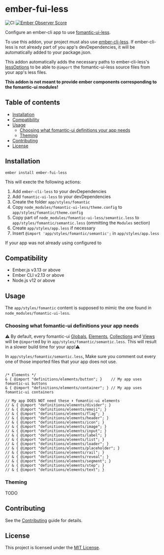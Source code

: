 <!-- omit in toc -->
# ember-fui-less

![CI](https://github.com/bartocc/ember-fui-less/workflows/CI/badge.svg)
[![Ember Observer Score](https://emberobserver.com/badges/ember-fui-less.svg)](https://emberobserver.com/addons/ember-fui-less)


Configure an ember-cli app to use [fomantic-ui-less](https://github.com/fomantic/Fomantic-UI-LESS).

To use this addon, your project must also use [ember-cli-less](https://github.com/gpoitch/ember-cli-less).
If ember-cli-less is not already part of you app's devDependencies, it will be automatically added to your package.json.

This addon automatically adds the necessary paths to ember-cli-less's [lessOptions](https://github.com/gpoitch/ember-cli-less#usage)
to be able to `@import` the fomantic-ui-less source files from your app's less files.

**This addon is not meant to provide ember components corresponding to the fomantic-ui modules!**

<!-- omit in toc -->
## Table of contents

- [Installation](#installation)
- [Compatibility](#compatibility)
- [Usage](#usage)
  - [Choosing what fomantic-ui definitions your app needs](#choosing-what-fomantic-ui-definitions-your-app-needs)
  - [Theming](#theming)
- [Contributing](#contributing)
- [License](#license)

## Installation

```
ember install ember-fui-less
```

This will execte the following actions:

1. Add `ember-cli-less` to your devDependencies
2. Add `fomantic-ui-less` to your devDependencies
3. Create the folder `app/styles/fomantic`
5. Copy `node_modules/fomantic-ui-less/theme.config` to `app/styles/fomantic/theme.config`
6. Copy part of `node_modules/fomantic-ui-less/semantic.less` to `app/styles/fomantic/semantic.less` (ommitting the `Modules` section)
7. Create `app/styles/app.less` if necessary
8. Insert `@import 'app/styles/fomantic/semantic';` in `app/styles/app.less`

If your app was not already using configured to

## Compatibility

* Ember.js v3.13 or above
* Ember CLI v2.13 or above
* Node.js v12 or above

## Usage

The `app/styles/fomantic` content is supposed to mimic the one found in `node_modules/fomantic-ui-less`.

### Choosing what fomantic-ui definitions your app needs

⚠️ By default, every fomantic-ui [Globals](https://github.com/fomantic/Fomantic-UI-LESS/tree/master/definitions/globals), [Elements](https://github.com/fomantic/Fomantic-UI-LESS/tree/master/definitions/elements), [Collections](https://github.com/fomantic/Fomantic-UI-LESS/tree/master/definitions/collections) and [Views](https://github.com/fomantic/Fomantic-UI-LESS/tree/master/definitions/views) will be `@import`ed by in `app/styles/fomantic/semantic.less`. This will result in a slower build time for your app!⚠️

In `app/styles/fomantic/semantic.less`, Make sure you comment out every one of those imported files that your app does not use.

```less

/* Elements */
& { @import "definitions/elements/button"; }    // My app uses fomantic-ui buttons
& { @import "definitions/elements/container"; } // My app uses fomantic-ui containers

// My app DOES NOT need these ⬇️ fomantic-ui elements
// & { @import "definitions/elements/divider"; }
// & { @import "definitions/elements/emoji"; }
// & { @import "definitions/elements/flag"; }
// & { @import "definitions/elements/header"; }
// & { @import "definitions/elements/icon"; }
// & { @import "definitions/elements/image"; }
// & { @import "definitions/elements/input"; }
// & { @import "definitions/elements/label"; }
// & { @import "definitions/elements/list"; }
// & { @import "definitions/elements/loader"; }
// & { @import "definitions/elements/placeholder"; }
// & { @import "definitions/elements/rail"; }
// & { @import "definitions/elements/reveal"; }
// & { @import "definitions/elements/segment"; }
// & { @import "definitions/elements/step"; }
// & { @import "definitions/elements/text"; }
```

### Theming

TODO

## Contributing

See the [Contributing](CONTRIBUTING.md) guide for details.

## License

This project is licensed under the [MIT License](LICENSE.md).
